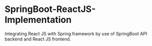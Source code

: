 # SpringBoot-ReactJS-Implementation
Integrating React JS with Spring framework by use of SpringBoot API backend and React JS frontend.
